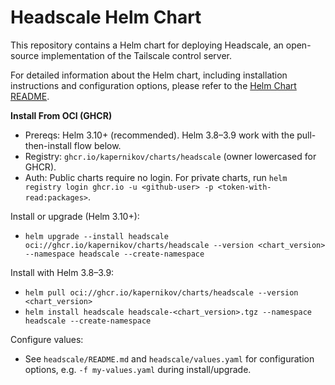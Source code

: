 # Headscale Helm Chart

This repository contains a Helm chart for deploying Headscale, an open-source implementation of the Tailscale control server.

For detailed information about the Helm chart, including installation instructions and configuration options, please refer to the [Helm Chart README](./headscale/README.md).

**Install From OCI (GHCR)**
- Prereqs: Helm 3.10+ (recommended). Helm 3.8–3.9 work with the pull-then-install flow below.
- Registry: `ghcr.io/kapernikov/charts/headscale` (owner lowercased for GHCR).
- Auth: Public charts require no login. For private charts, run `helm registry login ghcr.io -u <github-user> -p <token-with-read:packages>`.

Install or upgrade (Helm 3.10+):
- `helm upgrade --install headscale oci://ghcr.io/kapernikov/charts/headscale --version <chart_version> --namespace headscale --create-namespace`

Install with Helm 3.8–3.9:
- `helm pull oci://ghcr.io/kapernikov/charts/headscale --version <chart_version>`
- `helm install headscale headscale-<chart_version>.tgz --namespace headscale --create-namespace`

Configure values:
- See `headscale/README.md` and `headscale/values.yaml` for configuration options, e.g. `-f my-values.yaml` during install/upgrade.
